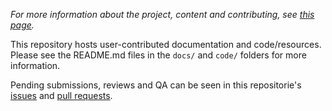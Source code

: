 *For more information about the project, content and contributing, see [this page](https://qubes-community.github.io/).*

This repository hosts user-contributed documentation and code/resources. Please see the README.md files in the `docs/` and `code/` folders for more information.

Pending submissions, reviews and QA can be seen in this repositorie's [issues](https://github.com/Qubes-Community/Contents/issues) and [pull requests](https://github.com/Qubes-Community/Contents/pulls).

